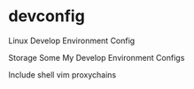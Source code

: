 # devconfig
Linux Develop Environment Config

Storage Some My Develop Environment Configs

Include shell vim proxychains
